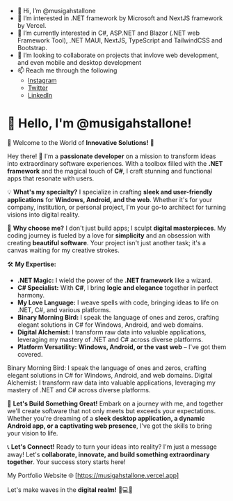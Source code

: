 - 👋 Hi, I’m @musigahstallone
- 👀 I’m interested in .NET framework by Microsoft and NextJS framework by Vercel.
- 🌱 I’m currently interested in C#, ASP.NET and Blazor (.NET web Framework Tool), .NET MAUI, NextJS, TypeScript and TailwindCSS and Bootstrap.
- 💞️ I’m looking to collaborate on projects that invlove web development, and even mobile and desktop development
- 📫 Reach me through the following
  * [Instagram ](https://www.instagram.com/am_stallone)
  * [Twitter ](https://twitter.com/musigahstallone)
  * [LinkedIn](https://www.linkedin.com/in/stallone-odhiambo-2b2644224/)

<!---
musigahstallone/musigahstallone is a ✨ special ✨ repository because its `README.md` (this file) appears on your GitHub profile.
You can click the Preview link to take a look at your changes.
--->

# 👋 Hello, I'm **@musigahstallone!**

🚀 Welcome to the World of **Innovative Solutions!** 🚀

Hey there! 👋 I'm a **passionate developer** on a mission to transform ideas into extraordinary software experiences. 
With a toolbox filled with the **.NET framework** and the magical touch of **C#**, 
I craft stunning and functional apps that resonate with users.

💡 **What's my specialty?**
I specialize in crafting **sleek and user-friendly applications** for **Windows, Android, and the web**. 
Whether it's for your company, institution, or personal project, I'm your go-to architect for turning visions into digital reality.

🌈 **Why choose me?**
I don't just build apps; I sculpt **digital masterpieces**. My coding journey is fueled by a love for **simplicity** 
and an obsession with creating **beautiful software**. Your project isn't just another task; it's a canvas waiting for my creative strokes.

🛠️ **My Expertise:**
- **.NET Magic:** I wield the power of the **.NET framework** like a wizard.
- **C# Specialist:** With **C#**, I bring **logic and elegance** together in perfect harmony.
- **My Love Language:** I weave spells with code, bringing ideas to life on .NET, C#, and various platforms.
- **Binary Morning Bird:** I speak the language of ones and zeros, crafting elegant solutions in C# for Windows, Android, and web domains.
- **Digital Alchemist:** I transform raw data into valuable applications, leveraging my mastery of .NET and C# across diverse platforms.
- **Platform Versatility:** **Windows, Android, or the vast web** – I've got them covered.


Binary Morning Bird: I speak the language of ones and zeros, crafting elegant solutions in C# for Windows, Android, and web domains.
Digital Alchemist: I transform raw data into valuable applications, leveraging my mastery of .NET and C# across diverse platforms.

🚀 **Let's Build Something Great!**
Embark on a journey with me, and together we'll create software that not only meets but exceeds your expectations.
Whether you're dreaming of a **sleek desktop application, a dynamic Android app, or a captivating web presence**, I've got the skills to bring your vision to life.

📞 **Let's Connect!**
Ready to turn your ideas into reality? I'm just a message away! 
Let's **collaborate, innovate, and build something extraordinary together**. Your success story starts here!

My Portfolio Website
🌐 [https://musigahstallone.vercel.app]

Let's make waves in the **digital realm!** 🚀💻✨

